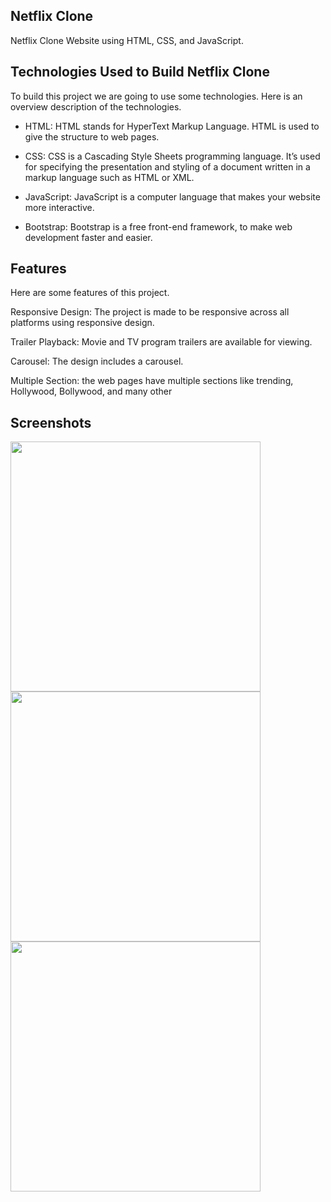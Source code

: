 ## Netflix Clone

Netflix Clone Website using HTML, CSS, and JavaScript.

## Technologies Used to Build Netflix Clone

To build this project we are going to use some technologies. Here is an overview description of the technologies.

 - HTML: HTML stands for HyperText Markup Language. HTML is used to give the structure to web pages.

 - CSS: CSS is a Cascading Style Sheets programming language. It’s used for specifying the presentation and styling of a document written in a markup language such as HTML or XML.

 - JavaScript: JavaScript is a computer language that makes your website more interactive.

 - Bootstrap: Bootstrap is a free front-end framework, to make web development faster and easier.

## Features

Here are some features of this project.

Responsive Design: The project is made to be responsive across all platforms using responsive design.

Trailer Playback: Movie and TV program trailers are available for viewing.

Carousel: The design includes a carousel.

Multiple Section: the web pages have multiple sections like trending, Hollywood, Bollywood, and many other

## Screenshots

<img height="400" src="https://github.com/aakashx58/netflix_clone/assets/106716824/e5556a9f-f66b-4a7e-8bb5-6f5382b94fd7">
<img height="400" src="https://github.com/aakashx58/netflix_clone/assets/106716824/6e504bc3-90c8-4b22-aa24-fc77f511c1d6">
<img height="400" src="https://github.com/aakashx58/netflix_clone/assets/106716824/0190bd2b-2c18-4c60-b6d5-0083eac55d11">

